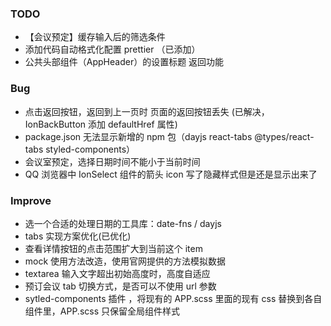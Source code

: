 ### TODO

- 【会议预定】缓存输入后的筛选条件
- 添加代码自动格式化配置 prettier （已添加）
- 公共头部组件（AppHeader）的设置标题 返回功能

### Bug

- 点击返回按钮，返回到上一页时 页面的返回按钮丢失 (已解决，IonBackButton 添加 defaultHref 属性)
- package.json 无法显示新增的 npm 包（dayjs react-tabs @types/react-tabs styled-components）
- 会议室预定，选择日期时间不能小于当前时间
- QQ 浏览器中 IonSelect 组件的箭头 icon 写了隐藏样式但是还是显示出来了

### Improve

- 选一个合适的处理日期的工具库：date-fns / dayjs
- tabs 实现方案优化(已优化)
- 查看详情按钮的点击范围扩大到当前这个 item
- mock 使用方法改造，使用官网提供的方法模拟数据
- textarea 输入文字超出初始高度时，高度自适应
- 预订会议 tab 切换方式，是否可以不使用 url 参数
- sytled-components 插件 ，将现有的 APP.scss 里面的现有 css 替换到各自组件里，APP.scss 只保留全局组件样式
